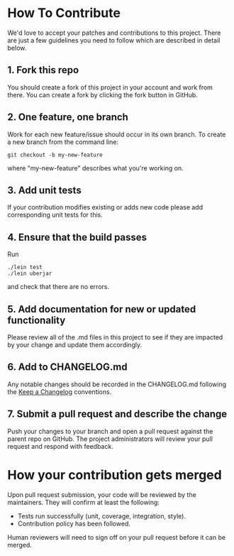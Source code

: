 # How To Contribute

We'd love to accept your patches and contributions to this project. There are just a few guidelines you need to follow which are described in detail below.

## 1. Fork this repo

You should create a fork of this project in your account and work from there. You can create a fork by clicking the fork button in GitHub.

## 2. One feature, one branch

Work for each new feature/issue should occur in its own branch. To create a new branch from the command line:
```shell
git checkout -b my-new-feature
```
where "my-new-feature" describes what you're working on.

## 3. Add unit tests
If your contribution modifies existing or adds new code please add corresponding unit tests for this.

## 4. Ensure that the build passes

Run
```shell
./lein test
./lein uberjar
```
and check that there are no errors.

## 5. Add documentation for new or updated functionality

Please review all of the .md files in this project to see if they are impacted by your change and update them accordingly.

## 6. Add to CHANGELOG.md

Any notable changes should be recorded in the CHANGELOG.md following the [Keep a Changelog](https://keepachangelog.com/en/1.0.0/) conventions.

## 7. Submit a pull request and describe the change

Push your changes to your branch and open a pull request against the parent repo on GitHub. The project administrators will review your pull request and respond with feedback.

# How your contribution gets merged

Upon pull request submission, your code will be reviewed by the maintainers. They will confirm at least the following:

- Tests run successfully (unit, coverage, integration, style).
- Contribution policy has been followed.

Human reviewers will need to sign off on your pull request before it can be merged.
